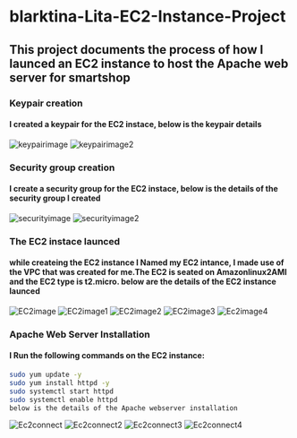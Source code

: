 # blarktina-Lita-EC2-Instance-Project
## This project documents the process of how I launced an EC2 instance to host the Apache web server for smartshop
### Keypair creation
#### I created a keypair for the EC2 instace, below is the keypair details 

![keypairimage](/keypair1.png)
![keypairimage2](/keypair.png)


### Security group creation
#### I create a security group for the EC2 instace, below is the details of the security group I created

![securityimage](/securitygroup1.png)
![securityimage2](/Securitygroup.png)

### The EC2 instace launced
#### while createing the EC2 instance I Named my EC2 intance, I made use of the VPC that was created for me.The EC2 is seated on Amazonlinux2AMI and the EC2 type is t2.micro. below are the details of the EC2 instance launced

![EC2image](/launchinstace)
![EC2image1](/amazonlinux2.png)
![EC2image2](/instancetype.png)
![EC2image3](/Ec2.png)
![Ec2image4](Ec2launch.png)


### Apache Web Server Installation
#### I Run the following commands on the EC2 instance:

```bash
sudo yum update -y
sudo yum install httpd -y
sudo systemctl start httpd
sudo systemctl enable httpd
below is the details of the Apache webserver installation
```

![Ec2connect](/Ec2connect.png)
![Ec2connect2](/install2.png)
![Ec2connect3](/Installingapache.png)
![Ec2connect4](/Apache.png)








